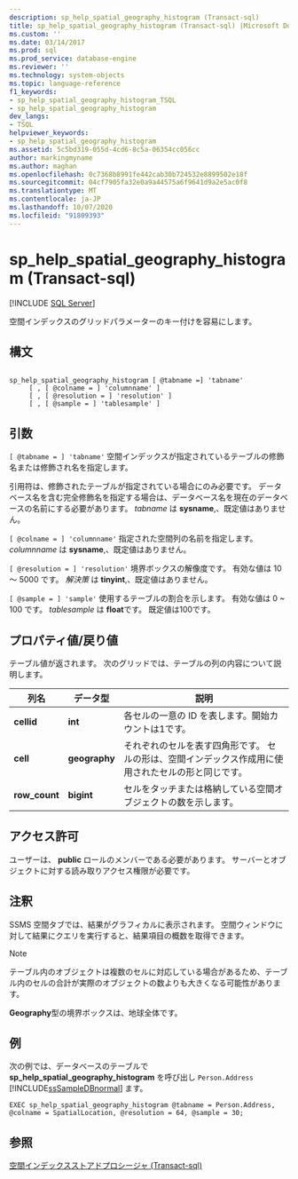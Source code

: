 ```yaml
---
description: sp_help_spatial_geography_histogram (Transact-sql)
title: sp_help_spatial_geography_histogram (Transact-sql) |Microsoft Docs
ms.custom: ''
ms.date: 03/14/2017
ms.prod: sql
ms.prod_service: database-engine
ms.reviewer: ''
ms.technology: system-objects
ms.topic: language-reference
f1_keywords:
- sp_help_spatial_geography_histogram_TSQL
- sp_help_spatial_geography_histogram
dev_langs:
- TSQL
helpviewer_keywords:
- sp_help_spatial_geography_histogram
ms.assetid: 5c5bd319-055d-4cd6-8c5a-06354cc056cc
author: markingmyname
ms.author: maghan
ms.openlocfilehash: 0c7368b8991fe442cab30b724532e8899502e18f
ms.sourcegitcommit: 04cf7905fa32e0a9a44575a6f9641d9a2e5ac0f8
ms.translationtype: MT
ms.contentlocale: ja-JP
ms.lasthandoff: 10/07/2020
ms.locfileid: "91809393"
---
```

# <a name="sp_help_spatial_geography_histogram-transact-sql"></a>sp_help_spatial_geography_histogram (Transact-sql)
[!INCLUDE [SQL Server](../../includes/applies-to-version/sqlserver.md)]

  空間インデックスのグリッドパラメーターのキー付けを容易にします。  
  
## <a name="syntax"></a>構文  
  
```  
  
sp_help_spatial_geography_histogram [ @tabname =] 'tabname'   
     [ , [ @colname = ] 'columnname' ]   
     [ , [ @resolution = ] 'resolution' ]  
     [ , [ @sample = ] 'tablesample' ]  
```  
  
## <a name="arguments"></a>引数  
`[ @tabname = ] 'tabname'` 空間インデックスが指定されているテーブルの修飾名または修飾され名を指定します。  
  
 引用符は、修飾されたテーブルが指定されている場合にのみ必要です。 データベース名を含む完全修飾名を指定する場合は、データベース名を現在のデータベースの名前にする必要があります。 *tabname* は **sysname**,、既定値はありません。  
  
`[ @colname = ] 'columnname'` 指定された空間列の名前を指定します。 *columnname* は **sysname**,、既定値はありません。  
  
`[ @resolution = ] 'resolution'` 境界ボックスの解像度です。 有効な値は 10 ～ 5000 です。 *解決策* は **tinyint**,、既定値はありません。  
  
`[ @sample = ] 'sample'` 使用するテーブルの割合を示します。 有効な値は 0 ~ 100 です。 *tablesample* は **float**です。 既定値は100です。  
  
## <a name="property-valuereturn-value"></a>プロパティ値/戻り値  
 テーブル値が返されます。 次のグリッドでは、テーブルの列の内容について説明します。  
  
|列名|データ型|説明|  
|-----------------|---------------|-----------------|  
|**cellid**|**int**|各セルの一意の ID を表します。開始カウントは1です。|  
|**cell**|**geography**|それぞれのセルを表す四角形です。 セルの形は、空間インデックス作成用に使用されたセルの形と同じです。|  
|**row_count**|**bigint**|セルをタッチまたは格納している空間オブジェクトの数を示します。|  
  
## <a name="permissions"></a>アクセス許可  
 ユーザーは、 **public** ロールのメンバーである必要があります。 サーバーとオブジェクトに対する読み取りアクセス権限が必要です。  
  
## <a name="remarks"></a>注釈  
 SSMS 空間タブでは、結果がグラフィカルに表示されます。 空間ウィンドウに対して結果にクエリを実行すると、結果項目の概数を取得できます。  
  
> [!NOTE]  
>  テーブル内のオブジェクトは複数のセルに対応している場合があるため、テーブル内のセルの合計が実際のオブジェクトの数よりも大きくなる可能性があります。  
  
 **Geography**型の境界ボックスは、地球全体です。  
  
## <a name="examples"></a>例  
 次の例では、データベースのテーブルで  **sp_help_spatial_geography_histogram** を呼び出し `Person.Address` [!INCLUDE[ssSampleDBnormal](../../includes/sssampledbnormal-md.md)] ます。  
  
```  
EXEC sp_help_spatial_geography_histogram @tabname = Person.Address, @colname = SpatialLocation, @resolution = 64, @sample = 30;  
```  
  
## <a name="see-also"></a>参照  
 [空間インデックスストアドプロシージャ &#40;Transact-sql&#41;](./spatial-index-stored-procedures-arguments-and-properties.md)  
  
